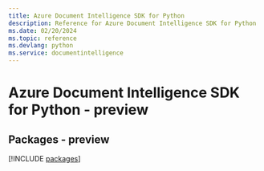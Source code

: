 ```yaml
---
title: Azure Document Intelligence SDK for Python
description: Reference for Azure Document Intelligence SDK for Python
ms.date: 02/20/2024
ms.topic: reference
ms.devlang: python
ms.service: documentintelligence
---
```

# Azure Document Intelligence SDK for Python - preview
## Packages - preview
[!INCLUDE [packages](document-intelligence-index.md)]